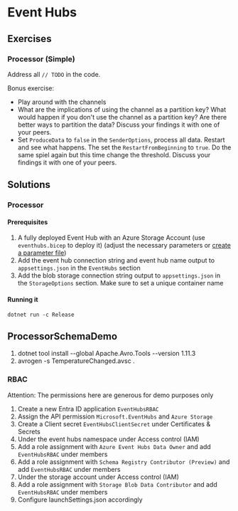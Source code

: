 # Event Hubs

## Exercises

### Processor (Simple)

Address all `// TODO` in the code.

Bonus exercise:

- Play around with the channels
- What are the implications of using the channel as a partition key? What would happen if you don't use the channel as a partition key? Are there better ways to partition the data? Discuss your findings it with one of your peers.
- Set `ProduceData` to `false` in the `SenderOptions`, process all data. Restart and see what happens. The set the `RestartFromBeginning` to `true`. Do the same spiel again but this time change the threshold. Discuss your findings it with one of your peers.

## Solutions

### Processor

#### Prerequisites

1. A fully deployed Event Hub with an Azure Storage Account (use `eventhubs.bicep` to deploy it) (adjust the necessary parameters or [create a parameter file](https://learn.microsoft.com/en-us/azure/azure-resource-manager/bicep/parameter-files))
1. Add the event hub connection string and event hub name output to `appsettings.json` in the `EventHubs` section
1. Add the blob storage connection string output to `appsettings.json` in the `StorageOptions` section. Make sure to set a unique container name

#### Running it

`dotnet run -c Release`

## ProcessorSchemaDemo

1. dotnet tool install --global Apache.Avro.Tools --version 1.11.3
1. avrogen -s TemperatureChanged.avsc .


### RBAC

Attention: The permissions here are generous for demo purposes only

1. Create a new Entra ID application `EventHubsRBAC`
1. Assign the API permission `Microsoft.EventHubs` and `Azure Storage`
1. Create a Client secret `EventHubsClientSecret` under Certificates & Secrets
1. Under the event hubs namespace under Access control (IAM)
  1. Add a role assignment with `Azure Event Hubs Data Owner` and add `EventHubsRBAC` under members 
  1. Add a role assignment with `Schema Registry Contributor (Preview)` and add `EventHubsRBAC` under members
1. Under the storage account under Access control (IAM)
  1. Add a role assignment with `Storage Blob Data Contributor` and add `EventHubsRBAC` under members
1. Configure launchSettings.json accordingly  